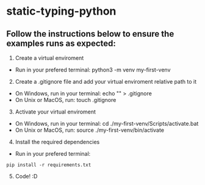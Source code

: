 # static-typing-python

## Follow the instructions below to ensure the examples runs as expected:

1. Create a virtual enviroment 
- Run in your prefered terminal: python3 -m venv my-first-venv

2. Create a .gitignore file and add your virtual enviroment relative path to it 
- On Windows, run in your terminal: echo "" > .gitignore
- On Unix or MacOS, run: touch .gitignore
   

3. Activate your virtual enviroment
- On Windows, run in your terminal: cd ./my-first-venv/Scripts/activate.bat
- On Unix or MacOS, run: source ./my-first-venv/bin/activate

4. Install the required dependencies
- Run in your prefered terminal:
```
pip install -r requirements.txt
```
5. Code! :D
